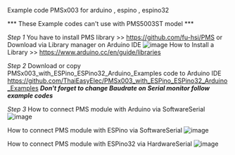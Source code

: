
Example code PMSx003 for arduino , espino , espino32

*** These Example codes can't use with PMS5003ST model ***

*Step 1*
You have to install PMS library >> https://github.com/fu-hsi/PMS
or Download via Library manager on Arduino IDE
![image](https://user-images.githubusercontent.com/8803501/74524662-1404e880-4f52-11ea-9a4b-78894a53a82b.png)
How to Install a Library >> https://www.arduino.cc/en/guide/libraries

*Step 2* 
Download or copy PMSx003_with_ESPino_ESPino32_Arduino_Examples code to Arduino IDE
https://github.com/ThaiEasyElec/PMSx003_with_ESPino_ESPino32_Arduino_Examples
***Don't forget to change Baudrate on Serial monitor follow example codes***

*Step 3* 
How to connect PMS module with Arduino via SoftwareSerial
![image](https://user-images.githubusercontent.com/8803501/74515357-ff6c2480-4f40-11ea-8fa9-f88dfe9bcbc8.png)


How to connect PMS module with ESPino via SoftwareSerial
![image](https://user-images.githubusercontent.com/8803501/90999091-da432780-e5ef-11ea-85cc-e68b12158c9e.png)

How to connect PMS module with ESPino32 via HardwareSerial
![image](https://user-images.githubusercontent.com/8803501/74515527-51ad4580-4f41-11ea-8885-f0becf5a9fe7.png)
